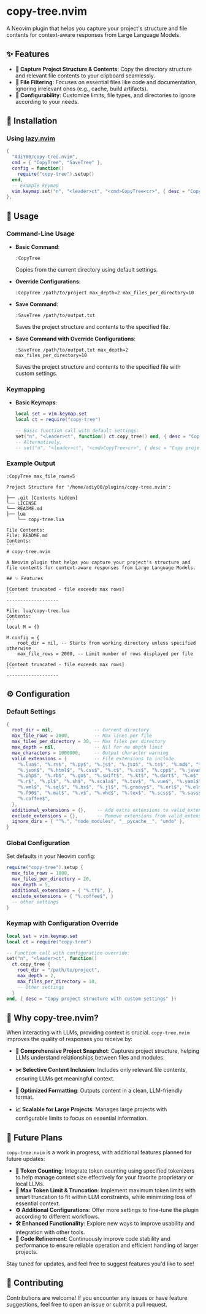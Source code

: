 # copy-tree.nvim

A Neovim plugin that helps you capture your project's structure and file contents for context-aware responses from Large Language Models.

## ✨ Features

- **📁 Capture Project Structure & Contents**: Copy the directory structure and relevant file contents to your clipboard seamlessly.
- **🎯 File Filtering**: Focuses on essential files like code and documentation, ignoring irrelevant ones (e.g., cache, build artifacts).
- **🔧 Configurability**: Customize limits, file types, and directories to ignore according to your needs.

## 🚀 Installation

### Using [lazy.nvim](https://github.com/folke/lazy.nvim)

```lua
{
  "AdiY00/copy-tree.nvim",
  cmd = { "CopyTree", "SaveTree" },
  config = function()
    require("copy-tree").setup()
  end,
  -- Example keymap  
  vim.keymap.set("n", "<leader>ct", "<cmd>CopyTree<cr>", { desc = "Copy project structure from current directory" }),
},
```

## 📖 Usage

### Command-Line Usage

- **Basic Command**:
  
  ```vim
  :CopyTree
  ```
  
  Copies from the current directory using default settings.
  
- **Override Configurations**:
  
  ```vim
  :CopyTree /path/to/project max_depth=2 max_files_per_directory=10
  ```
  
- **Save Command**:
  
  ```vim
  :SaveTree /path/to/output.txt
  ```
  
  Saves the project structure and contents to the specified file.
  
- **Save Command with Override Configurations**:
  
  ```vim
  :SaveTree /path/to/output.txt max_depth=2 max_files_per_directory=10
  ```
  
  Saves the project structure and contents to the specified file with custom settings.

### Keymapping

- **Basic Keymaps**:
  
  ```lua
  local set = vim.keymap.set
  local ct = require("copy-tree")
  
  -- Basic function call with default settings:
  set("n", "<leader>ct", function() ct.copy_tree() end, { desc = "Copy project structure from current directory" })
  -- Alternatively,
  -- set("n", "<leader>ct", "<cmd>CopyTree<cr>", { desc = "Copy project structure from current directory" }),
  ```

### Example Output

`:CopyTree max_file_rows=5`

````plaintext
Project Structure for '/home/adiy00/plugins/copy-tree.nvim':

├── .git [Contents hidden]
└── LICENSE
└── README.md
├── lua
    └── copy-tree.lua

File Contents:
File: README.md
Contents:
```
# copy-tree.nvim

A Neovim plugin that helps you capture your project's structure and file contents for context-aware responses from Large Language Models.

## ✨ Features

[Content truncated - file exceeds max rows]
```
-------------------

File: lua/copy-tree.lua
Contents:
```
local M = {}

M.config = {
    root_dir = nil, -- Starts from working directory unless specified otherwise
    max_file_rows = 2000, -- Limit number of rows displayed per file

[Content truncated - file exceeds max rows]
```
-------------------
````

## ⚙️ Configuration

### Default Settings

```lua
{
  root_dir = nil,               -- Current directory
  max_file_rows = 2000,         -- Max lines per file
  max_files_per_directory = 30, -- Max files per directory
  max_depth = nil,              -- Nil for no depth limit
  max_characters = 1000000,     -- Output character warning
  valid_extensions = {          -- File extensions to include
    "%.lua$", "%.rs$", "%.py$", "%.js$", "%.jsx$", "%.ts$", "%.md$", "%.txt$",
    "%.json$", "%.html$", "%.css$", "%.c$", "%.cs$", "%.cpp$", "%.java$",
    "%.php$", "%.rb$", "%.go$", "%.swift$", "%.kt$", "%.dart$", "%.m$",
    "%.r$", "%.pl$", "%.sh$", "%.scala$", "%.tsv$", "%.vue$", "%.yaml$",
    "%.xml$", "%.sql$", "%.hs$", "%.jl$", "%.groovy$", "%.erl$", "%.elm$",
    "%.f90$", "%.mat$", "%.v$", "%.vhd$", "%.tex$", "%.scss$", "%.sass$",
    "%.coffee$",
  },
  additional_extensions = {},    -- Add extra extensions to valid_extensions
  exclude_extensions = {},       -- Remove extensions from valid_extensions
  ignore_dirs = { "^%.", "node_modules", "__pycache__", "undo" },
}
```

### Global Configuration

Set defaults in your Neovim config:

```lua
require("copy-tree").setup {
  max_file_rows = 1000,
  max_files_per_directory = 20,
  max_depth = 5,
  additional_extensions = { "%.tf$", },
  exclude_extensions = { "%.coffee$", }
  -- other settings
}
```

### Keymap with Configuration Override

```lua
local set = vim.keymap.set
local ct = require("copy-tree")

-- Function call with configuration override:
set("n", "<leader>ct", function()
  ct.copy_tree {
    root_dir = "/path/to/project",
    max_depth = 2,
    max_files_per_directory = 10,
    -- Other settings
  }
end, { desc = "Copy project structure with custom settings" })
```

## 🤖 Why copy-tree.nvim?

When interacting with LLMs, providing context is crucial. `copy-tree.nvim` improves the quality of responses you receive by:

- **📸 Comprehensive Project Snapshot**: Captures project structure, helping LLMs understand relationships between files and modules.
  
- **✂️ Selective Content Inclusion**: Includes only relevant file contents, ensuring LLMs get meaningful context.
  
- **📝 Optimized Formatting**: Outputs content in a clean, LLM-friendly format.
  
- **📈 Scalable for Large Projects**: Manages large projects with configurable limits to focus on essential information.
  
## 🚧 Future Plans

`copy-tree.nvim` is a work in progress, with additional features planned for future updates:

- **🔢 Token Counting**: Integrate token counting using specified tokenizers to help manage context size effectively for your favorite proprietary or local LLMs.
- **📏 Max Token Limit & Truncation**: Implement maximum token limits with smart truncation to fit within LLM constraints, while minimizing loss of essential context.
- **⚙️ Additional Configurations**: Offer more settings to fine-tune the plugin according to different workflows.
- **🛠️ Enhanced Functionality**: Explore new ways to improve usability and integration with other tools.
- **🔧 Code Refinement**: Continuously improve code stability and performance to ensure reliable operation and efficient handling of larger projects.

Stay tuned for updates, and feel free to suggest features you'd like to see!

## 🤝 Contributing

Contributions are welcome! If you encounter any issues or have feature suggestions, feel free to open an issue or submit a pull request.
